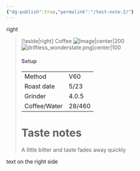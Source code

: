 ```yaml
---
{"dg-publish":true,"permalink":"/test-note-2/"}
---
```


right
> [!aside|right] Coffee
> ![Image|center|200](https://www.worldatlas.com/r/w1200/upload/12/f8/83/coffee-cup.jpg) 
> ![driftless_wonderstate.png|center|100](/img/user/images/driftless_wonderstate.png)
> #### Setup
> |  |  |
> | ---- | ---- |
> | Method | V60 |
> | Roast date | 5/23 |
> | Grinder | 4.0.5 |
> | Coffee/Water | 28/460 |
> # Taste notes
> A little bitter and taste fades away quickly

text on the right side
